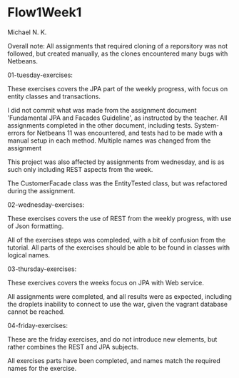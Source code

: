# Flow1Week1

Michael N. K.


Overall note: All assignments that required cloning of a reporsitory was not followed, but created manually, as the clones encountered many bugs with Netbeans.


01-tuesday-exercises:

These exercises covers the JPA part of the weekly progress, with focus on entity classes and transactions.

I did not commit what was made from the assignment document 'Fundamental JPA and Facades Guideline', as instructed by the teacher.
All assignments completed in the other document, including tests.
System-errors for Netbeans 11 was encountered, and tests had to be made with a manual setup in each method.
Multiple names was changed from the assignment

This project was also affected by assignments from wednesday, and is as such only including REST aspects from the week.

The CustomerFacade class was the EntityTested class, but was refactored during the assignment.


02-wednesday-exercises:

These exercises covers the use of REST from the weekly progress, with use of Json formatting.

All of the exercises steps was compleded, with a bit of confusion from the tutorial. All parts of the exercises should be able to be found in classes with logical names.


03-thursday-exercises:

These exercives covers the weeks focus on JPA with Web service.

All assignments were completed, and all results were as expected, including the droplets inability to connect to use the war, given the vagrant database cannot be reached.


04-friday-exercises:

These are the friday exercises, and do not introduce new elements, but rather combines the REST and JPA subjects.

All exercises parts have been completed, and names match the required names for the exercise.
